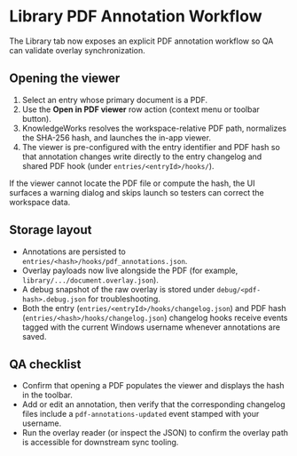 # Library PDF Annotation Workflow

The Library tab now exposes an explicit PDF annotation workflow so QA can
validate overlay synchronization.

## Opening the viewer

1. Select an entry whose primary document is a PDF.
2. Use the **Open in PDF viewer** row action (context menu or toolbar button).
3. KnowledgeWorks resolves the workspace-relative PDF path, normalizes the
   SHA-256 hash, and launches the in-app viewer.
4. The viewer is pre-configured with the entry identifier and PDF hash so that
   annotation changes write directly to the entry changelog and shared PDF hook
   (under `entries/<entryId>/hooks/`).

If the viewer cannot locate the PDF file or compute the hash, the UI surfaces a
warning dialog and skips launch so testers can correct the workspace data.

## Storage layout

* Annotations are persisted to `entries/<hash>/hooks/pdf_annotations.json`.
* Overlay payloads now live alongside the PDF (for example, `library/.../document.overlay.json`).
* A debug snapshot of the raw overlay is stored under `debug/<pdf-hash>.debug.json` for troubleshooting.
* Both the entry (`entries/<entryId>/hooks/changelog.json`) and PDF hash
  (`entries/<hash>/hooks/changelog.json`) changelog hooks receive events tagged
  with the current Windows username whenever annotations are saved.

## QA checklist

* Confirm that opening a PDF populates the viewer and displays the hash in the
  toolbar.
* Add or edit an annotation, then verify that the corresponding changelog files
  include a `pdf-annotations-updated` event stamped with your username.
* Run the overlay reader (or inspect the JSON) to confirm the overlay path is
  accessible for downstream sync tooling.
